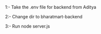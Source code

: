 1:- Take the .env file for backend from Aditya

2:- Change dir to bharatmart-backend

3:- Run node server.js
